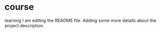 # course
learning
I am editing the README file. Adding some more details about the project description.
